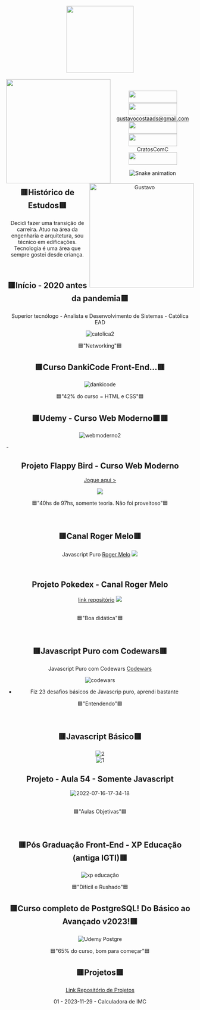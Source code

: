 <div align="center"style="display: block">



<br>

<div align="center" style="display: inline_block">
<a href="https://github.com/gustavocostaads">

<img height="180em" src="https://github-readme-stats.vercel.app/api/top-langs/?username=gustavocostaads&layout=compact&langs_count=7&theme=tokyonight" align="center"/>
  
<br>
  
<br>
  
<div>
<img  align="left"  height="280" width="280" src="https://user-images.githubusercontent.com/85446931/134086685-7b629b76-9f9c-4f3e-ba3a-27162e81db55.gif">
<a href="https://preview.duolingo.com/profile/Cratos_" target="_blank"><img src="https://github.com/gustavocostaads/gustavocostaads/assets/85446931/65c4e58d-74d1-4e34-adde-acd28bcb1133" img alt="Gustavo" height="280" width="280" align="right"></a>  
</div>
  
<div align="center">

<br>



<a href = "https://www.instagram.com/gustavocostaads"><img src="https://github.com/gustavocostaads/gustavocostaads/assets/85446931/a882eb1e-d204-4e4b-bfb5-62a9138a77da" target="_blank" img align="center" width="130px" height="33px"></a> <br>
<a href = "mailto:gustavocostaads@gmail.com"><img src="https://img.shields.io/badge/-Gmail-%23333?style=for-the-badge&logo=gmail&logoColor=white" target="_blank" img align="center" width="130px" height="33px"></a> <br>gustavocostaads@gmail.com <br>
<a href="https://www.linkedin.com/in/gustavo-costa-0554501b9/" target="_blank"><img src="https://img.shields.io/badge/-LinkedIn-%230077B5?style=for-the-badge&logo=linkedin&logoColor=white" target="_blank" img align="center" width="130px" height="33px"></a><br>
<img src="https://img.shields.io/badge/Discord-7289DA?style=for-the-badge&logo=discord&logoColor=white" img align="center" width="130px" height="33px">  <br>CratosComC <br>
<a href="https://www.codewars.com/users/CratosSakamoto" ><img src="https://user-images.githubusercontent.com/85446931/179327878-398a19cd-eb21-49c7-8cc2-fd95ee78caa1.jpg" img align="center" width="130" height="33px"></a>
<br>
    
![Snake animation](https://github.com/gustavocostaads/gustavocostaads/blob/output/github-contribution-grid-snake.svg)
       
## :red_square:Histórico de Estudos:red_square:
Decidi fazer uma transição de carreira. Atuo na área da engenharia e arquitetura, sou técnico em edificações. Tecnologia é uma área que sempre gostei desde criança.
  
<br>   
    
## :red_square:Início - 2020 antes da pandemia:red_square:
Superior tecnólogo - Analista e Desenvolvimento de Sistemas - Católica EAD <br>
  
![catolica2](https://user-images.githubusercontent.com/85446931/158929062-8d985725-1935-4fdc-9c54-7183a7a1496a.png)

  

:blue_square:"Networking":blue_square: <br>

  
## :red_square:Curso DankiCode Front-End...:red_square:

![dankicode](https://user-images.githubusercontent.com/85446931/159808785-836fc97f-3874-40bd-8862-3f873f0fc999.png) <br>
  

:blue_square:"42% do curso = HTML e CSS":blue_square: <br>
</div>
    
## :red_square:Udemy - Curso Web Moderno:red_square::red_square:
      
![webmoderno2](https://user-images.githubusercontent.com/85446931/159819409-45947f86-2415-4e64-a85c-705ea769b913.png)

<div align="left">
-  <br>
</div>
  
## Projeto Flappy Bird - Curso Web Moderno
[Jogue aqui >](https://gustavocostaads.github.io/flappybird)

  
<img src="https://github.com/gustavocostaads/flappybird/blob/main/2022-03-23-22-45-55.gif"> 
  


:blue_square:"40hs de 97hs, somente teoria. Não foi proveitoso":blue_square: <br>
  
<br>
  
## :red_square:Canal Roger Melo:red_square:
      
Javascript Puro [Roger Melo](https://www.youtube.com/c/RogerMelo/videos)
<img src=https://user-images.githubusercontent.com/85446931/164982023-4c025e6f-f888-42f9-ad87-18980a20de0f.png>
  
<br>
  
## Projeto Pokedex - Canal Roger Melo
           
[link repositório](https://github.com/gustavocostaads/pokedexKintaro) <img src="https://user-images.githubusercontent.com/85446931/164983739-e3bfcaa6-b7dd-45b5-9a2f-7f4661466897.gif"><br>  <br>

<div align="left">

</div>


:blue_square:"Boa didática":blue_square: <br>
  
<br>
  
## :red_square:Javascript Puro com Codewars:red_square:
      
Javascript Puro com Codewars [Codewars](https://www.codewars.com/) <br>
  
![codewars](https://user-images.githubusercontent.com/85446931/179319240-8ba0d233-d917-410f-a4e4-9d4027ec67a1.png) <br>


- Fiz 23 desafios básicos de Javascrip puro, aprendi bastante


:blue_square:"Entendendo":blue_square: <br>
 
<br>
  
## :red_square:Javascript Básico:red_square:
![2](https://user-images.githubusercontent.com/85446931/179371410-c3c6727e-1925-4407-bdec-75dc3ca57526.png) <br>
![1](https://user-images.githubusercontent.com/85446931/179371309-b534ac9b-1640-4fad-9622-67b121d4f2d4.png) <br>
## Projeto - Aula 54 - Somente Javascript
![2022-07-16-17-34-18](https://user-images.githubusercontent.com/85446931/179371310-00a281f7-cf52-4c2c-9333-95e98a782ac1.gif) <br> <br>
  


:blue_square:"Aulas Objetivas":blue_square: <br>
  
<br>

## :red_square:Pós Graduação Front-End - XP Educação (antiga IGTI):red_square:
      
![xp educação](https://user-images.githubusercontent.com/85446931/179326511-50607a6d-6f3a-4599-936e-8f86f439bed8.png) <br>

   

:blue_square:"Difícil e Rushado":blue_square: <br>

## :red_square:Curso completo de PostgreSQL! Do Básico ao Avançado v2023!:red_square:
  
![Udemy Postgre](https://github.com/gustavocostaads/gustavocostaads/assets/85446931/5b5effeb-df5a-43a2-89b4-73fbb554db4e)


:blue_square:"65% do curso, bom para começar":blue_square: <br>

## :red_square:Projetos:red_square:

[Link Repositório de Projetos](https://github.com/gustavocostaads/projetos_frontend/tree/main)

01 - 2023-11-29 - Calculadora de IMC

  
</div>
          


